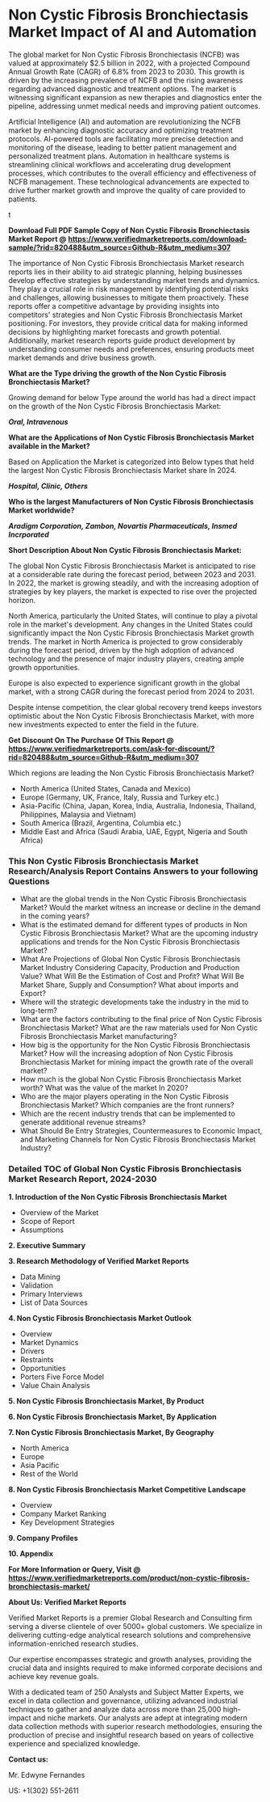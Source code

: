 <meta name="title" content="Global  Non Cystic Fibrosis Bronchiectasis Market Impact of AI and Automation"><meta name="description" content="  The global market for Non Cystic Fibrosis Bronchiectasis (NCFB) was valued at approximately $2.5 billion in 2022, with a projected Compound Annual Growth Rate (CAGR)"><meta name="title" content=" Non Cystic Fibrosis Bronchiectasis Market Size, Share, Scope, Trends, Growth, Opportunities, Analysis, Forecast"> <h1>Non Cystic Fibrosis Bronchiectasis Market Impact of AI and Automation</h1> <p>The global market for Non Cystic Fibrosis Bronchiectasis (NCFB) was valued at approximately $2.5 billion in 2022, with a projected Compound Annual Growth Rate (CAGR) of 6.8% from 2023 to 2030. This growth is driven by the increasing prevalence of NCFB and the rising awareness regarding advanced diagnostic and treatment options. The market is witnessing significant expansion as new therapies and diagnostics enter the pipeline, addressing unmet medical needs and improving patient outcomes.</p> <p>Artificial Intelligence (AI) and automation are revolutionizing the NCFB market by enhancing diagnostic accuracy and optimizing treatment protocols. AI-powered tools are facilitating more precise detection and monitoring of the disease, leading to better patient management and personalized treatment plans. Automation in healthcare systems is streamlining clinical workflows and accelerating drug development processes, which contributes to the overall efficiency and effectiveness of NCFB management. These technological advancements are expected to drive further market growth and improve the quality of care provided to patients.</p> t</p><p id="" class=""><strong>Download Full PDF Sample Copy of Non Cystic Fibrosis Bronchiectasis Market Report @ <a href="https://www.verifiedmarketreports.com/download-sample/?rid=820488&utm_source=Github-R&utm_medium=307" target="_blank">https://www.verifiedmarketreports.com/download-sample/?rid=820488&utm_source=Github-R&utm_medium=307</a></strong></p><p>The importance of&nbsp;Non Cystic Fibrosis Bronchiectasis Market research reports lies in their ability to aid strategic planning, helping businesses develop effective strategies by understanding market trends and dynamics. They play a crucial role in risk management by identifying potential risks and challenges, allowing businesses to mitigate them proactively. These reports offer a competitive advantage by providing insights into competitors' strategies and Non Cystic Fibrosis Bronchiectasis Market positioning. For investors, they provide critical data for making informed decisions by highlighting market forecasts and growth potential. Additionally, market research reports guide product development by understanding consumer needs and preferences, ensuring products meet market demands and drive business growth.</p><p><strong>What are the&nbsp;Type driving the growth of the Non Cystic Fibrosis Bronchiectasis Market?</strong></p><p id="" class="">Growing demand for below Type around the world has had a direct impact on the growth of the Non Cystic Fibrosis Bronchiectasis Market:</p><em><strong>Oral, Intravenous</strong></em></p><strong>What are the&nbsp;Applications&nbsp;of Non Cystic Fibrosis Bronchiectasis Market available in the Market?</strong></p><p id="" class="">Based on Application the Market is categorized into Below types that held the largest Non Cystic Fibrosis Bronchiectasis Market share In 2024.</p><em><strong>Hospital, Clinic, Others</strong></em></p><strong>Who is the largest Manufacturers of Non Cystic Fibrosis Bronchiectasis Market worldwide?</strong></p><p><em><strong>Aradigm Corporation, Zambon, Novartis Pharmaceuticals, Insmed Incrporated</strong></em></p><p id="" class=""><strong>Short Description About Non Cystic Fibrosis Bronchiectasis Market:</strong></p><p>The global Non Cystic Fibrosis Bronchiectasis Market is anticipated to rise at a considerable rate during the forecast period, between 2023 and 2031. In 2022, the market is growing steadily, and with the increasing adoption of strategies by key players, the market is expected to rise over the projected horizon.</p><p>North America, particularly the United States, will continue to play a pivotal role in the market's development. Any changes in the United States could significantly impact the Non Cystic Fibrosis Bronchiectasis Market growth trends. The market in North America is projected to grow considerably during the forecast period, driven by the high adoption of advanced technology and the presence of major industry players, creating ample growth opportunities.</p><p>Europe is also expected to experience significant growth in the global market, with a strong CAGR during the forecast period from 2024 to 2031.</p><p>Despite intense competition, the clear global recovery trend keeps investors optimistic about the Non Cystic Fibrosis Bronchiectasis Market, with more new investments expected to enter the field in the future.</p><p id="" class=""><strong>Get Discount On The Purchase Of This Report @ <a href="https://www.verifiedmarketreports.com/ask-for-discount/?rid=820488&utm_source=Github-R&utm_medium=307" target="_blank">https://www.verifiedmarketreports.com/ask-for-discount/?rid=820488&utm_source=Github-R&utm_medium=307</a></strong></p>Which regions are leading the Non Cystic Fibrosis Bronchiectasis Market?</p><ul><li>North America (United States, Canada and Mexico)</li><li>Europe (Germany, UK, France, Italy, Russia and Turkey etc.)</li><li>Asia-Pacific (China, Japan, Korea, India, Australia, Indonesia, Thailand, Philippines, Malaysia and Vietnam)</li><li>South America (Brazil, Argentina, Columbia etc.)</li><li>Middle East and Africa (Saudi Arabia, UAE, Egypt, Nigeria and South Africa)</li></ul><h3 id="" class="">This Non Cystic Fibrosis Bronchiectasis Market Research/Analysis Report Contains Answers to your following Questions</h3><ul><li>What are the global trends in the Non Cystic Fibrosis Bronchiectasis Market? Would the market witness an increase or decline in the demand in the coming years?</li><li>What is the estimated demand for different types of products in Non Cystic Fibrosis Bronchiectasis Market? What are the upcoming industry applications and trends for the Non Cystic Fibrosis Bronchiectasis Market?</li><li>What Are Projections of Global Non Cystic Fibrosis Bronchiectasis Market Industry Considering Capacity, Production and Production Value? What Will Be the Estimation of Cost and Profit? What Will Be Market Share, Supply and Consumption? What about imports and Export?</li><li>Where will the strategic developments take the industry in the mid to long-term?</li><li>What are the factors contributing to the final price of Non Cystic Fibrosis Bronchiectasis Market? What are the raw materials used for Non Cystic Fibrosis Bronchiectasis Market manufacturing?</li><li>How big is the opportunity for the Non Cystic Fibrosis Bronchiectasis Market? How will the increasing adoption of Non Cystic Fibrosis Bronchiectasis Market for mining impact the growth rate of the overall market?</li><li>How much is the global Non Cystic Fibrosis Bronchiectasis Market worth? What was the value of the market In 2020?</li><li>Who are the major players operating in the Non Cystic Fibrosis Bronchiectasis Market? Which companies are the front runners?</li><li>Which are the recent industry trends that can be implemented to generate additional revenue streams?</li><li>What Should Be Entry Strategies, Countermeasures to Economic Impact, and Marketing Channels for Non Cystic Fibrosis Bronchiectasis Market Industry?</li></ul><h3 id="" class="">Detailed TOC of Global Non Cystic Fibrosis Bronchiectasis Market Research Report, 2024-2030</h3><p id="" class=""><strong>1. Introduction of the Non Cystic Fibrosis Bronchiectasis Market</strong></p><ul><li>Overview of the Market</li><li>Scope of Report</li><li>Assumptions</li></ul><p id="" class=""><strong>2. Executive Summary</strong></p><p id="" class=""><strong>3. Research Methodology of Verified Market Reports</strong></p><ul><li>Data Mining</li><li>Validation</li><li>Primary Interviews</li><li>List of Data Sources</li></ul><p id="" class=""><strong>4. Non Cystic Fibrosis Bronchiectasis Market Outlook</strong></p><ul><li>Overview</li><li>Market Dynamics</li><li>Drivers</li><li>Restraints</li><li>Opportunities</li><li>Porters Five Force Model</li><li>Value Chain Analysis</li></ul><p id="" class=""><strong>5. Non Cystic Fibrosis Bronchiectasis Market, By Product</strong></p><p id="" class=""><strong>6. Non Cystic Fibrosis Bronchiectasis Market, By Application</strong></p><p id="" class=""><strong>7. Non Cystic Fibrosis Bronchiectasis Market, By Geography</strong></p><ul><li>North America</li><li>Europe</li><li>Asia Pacific</li><li>Rest of the World</li></ul><p id="" class=""><strong>8. Non Cystic Fibrosis Bronchiectasis Market Competitive Landscape</strong></p><ul><li>Overview</li><li>Company Market Ranking</li><li>Key Development Strategies</li></ul><p id="" class=""><strong>9. Company Profiles</strong></p><p id="" class=""><strong>10. Appendix</strong></p><p id="" class=""><strong>For More Information or Query, Visit @ <a href="https://www.verifiedmarketreports.com/product/non-cystic-fibrosis-bronchiectasis-market/" target="_blank">https://www.verifiedmarketreports.com/product/non-cystic-fibrosis-bronchiectasis-market/</a></strong></p><p id="" class=""><strong>About Us: Verified Market Reports</strong></p><p id="" class="">Verified Market Reports is a premier Global Research and Consulting firm serving a diverse clientele of over 5000+ global customers. We specialize in delivering cutting-edge analytical research solutions and comprehensive information-enriched research studies.</p><p id="" class="">Our expertise encompasses strategic and growth analyses, providing the crucial data and insights required to make informed corporate decisions and achieve key revenue goals.</p><p id="" class="">With a dedicated team of 250 Analysts and Subject Matter Experts, we excel in data collection and governance, utilizing advanced industrial techniques to gather and analyze data across more than 25,000 high-impact and niche markets. Our analysts are adept at integrating modern data collection methods with superior research methodologies, ensuring the production of precise and insightful research based on years of collective experience and specialized knowledge.</p><p id="" class=""><strong>Contact us:</strong></p><p id="" class="">Mr. Edwyne Fernandes</p><p id="" class="">US: +1(302) 551-2611</p>